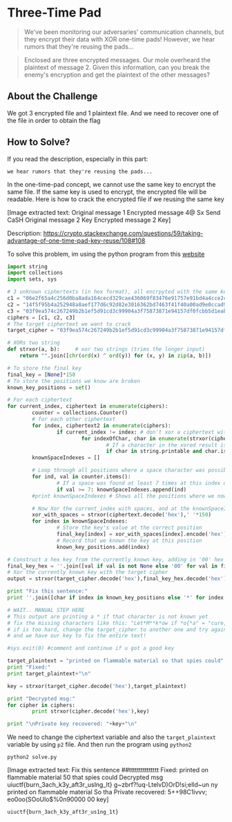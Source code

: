 # Three-Time Pad
> We've been monitoring our adversaries' communication channels, but they encrypt their data with XOR one-time pads! However, we hear rumors that they're reusing the pads...

> Enclosed are three encrypted messages. Our mole overheard the plaintext of message 2. Given this information, can you break the enemy's encryption and get the plaintext of the other messages?

## About the Challenge
We got 3 encrypted file and 1 plaintext file. And we need to recover one of the file in order to obtain the flag

## How to Solve?
If you read the description, especially in this part:

```
we hear rumors that they're reusing the pads...
```

In the one-time-pad concept, we cannot use the same key to encrypt the same file. If the same key is used to encrypt, the encrypted file will be readable. Here is how to crack the encrypted file if we reusing the same key


[Image extracted text: Original message 1
Encrypted message
4@
Sx
Send
CaSH
Original message 2
Key
Encrypted message 2
Key]

Description: https://crypto.stackexchange.com/questions/59/taking-advantage-of-one-time-pad-key-reuse/108#108

To solve this problem, im using the python program from this [website](http://dann.com.br/alexctf2k17-crypto100-many_time_secrets/)

```python
import string
import collections
import sets, sys

# 3 unknown ciphertexts (in hex format), all encrpyted with the same key
c1 = "06e2f65a4c256d0ba8ada164cecd329cae436069f83476e91757e91bd4a4cce2c60a8f9aac8cb14210d55253cd787c0f6a"
c2 = "14f5f95b4a252948a8aef177d6c92d82e3016362bd7463f41f40a00ad9e0ccad911b959ef8dfad5f1cc4481ecb64"
c3 = "03f9ea574c267249b2b1ef5d91cd3c99904a3f75873871e94157df0fcbb5d1eab94f9386"
ciphers = [c1, c2, c3]
# The target ciphertext we want to crack
target_cipher = "03f9ea574c267249b2b1ef5d91cd3c99904a3f75873871e94157df0fcbb5d1eab94f9386"

# XORs two string
def strxor(a, b):     # xor two strings (trims the longer input)
    return "".join([chr(ord(x) ^ ord(y)) for (x, y) in zip(a, b)])

# To store the final key
final_key = [None]*150
# To store the positions we know are broken
known_key_positions = set()

# For each ciphertext
for current_index, ciphertext in enumerate(ciphers):
        counter = collections.Counter()
        # for each other ciphertext
        for index, ciphertext2 in enumerate(ciphers):
                if current_index != index: # don't xor a ciphertext with itself
                        for indexOfChar, char in enumerate(strxor(ciphertext.decode('hex'), ciphertext2.decode('hex'))): # Xor the two ciphertexts
                                # If a character in the xored result is a alphanumeric character, it means there was probably a space character in one of the plaintexts (we don't know which one)
                                if char in string.printable and char.isalpha(): counter[indexOfChar] += 1 # Increment the counter at this index
        knownSpaceIndexes = []

        # Loop through all positions where a space character was possible in the current_index cipher
        for ind, val in counter.items():
                # If a space was found at least 7 times at this index out of the 9 possible XORS, then the space character was likely from the current_index cipher!
                if val >= 7: knownSpaceIndexes.append(ind)
        #print knownSpaceIndexes # Shows all the positions where we now know the key!

        # Now Xor the current_index with spaces, and at the knownSpaceIndexes positions we get the key back!
        xor_with_spaces = strxor(ciphertext.decode('hex'),' '*150)
        for index in knownSpaceIndexes:
                # Store the key's value at the correct position
                final_key[index] = xor_with_spaces[index].encode('hex')
                # Record that we known the key at this position
                known_key_positions.add(index)

# Construct a hex key from the currently known key, adding in '00' hex chars where we do not know (to make a complete hex string)
final_key_hex = ''.join([val if val is not None else '00' for val in final_key])
# Xor the currently known key with the target cipher
output = strxor(target_cipher.decode('hex'),final_key_hex.decode('hex'))

print "Fix this sentence:"
print ''.join([char if index in known_key_positions else '*' for index, char in enumerate(output)])+"\n"

# WAIT.. MANUAL STEP HERE
# This output are printing a * if that character is not known yet
# fix the missing characters like this: "Let*M**k*ow if *o{*a" = "cure, Let Me know if you a"
# if is too hard, change the target_cipher to another one and try again
# and we have our key to fix the entire text!

#sys.exit(0) #comment and continue if u got a good key

target_plaintext = "printed on flammable material so that spies could"
print "Fixed:"
print target_plaintext+"\n"

key = strxor(target_cipher.decode('hex'),target_plaintext)

print "Decrypted msg:"
for cipher in ciphers:
        print strxor(cipher.decode('hex'),key)

print "\nPrivate key recovered: "+key+"\n"
```

We need to change the ciphertext variable and also the `target_plaintext` variable by using `p2` file. And then run the program using `python2`

```
python2 solve.py
```


[Image extracted text: Fix this
sentence
##ttttttttttttttt
Fixed:
printed
on
flammable
material
50
that spies
could
Decrypted
msg
uiuctf{burn_3ach_k3y_aft3r_uslng_lt}
g~zbrf?!uq-LtelvD)OrD!si;elld~un
ny
printed
on
flammable material
So
tha
Private
recovered: 5++98C1ivvv; eo0oo(SOoUlo$%0n90000
00
key]


```
uiuctf{burn_3ach_k3y_aft3r_us1ng_1t}
```